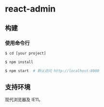 # react-admin 

## 构建  

### 使用命令行

```bash
$ cd [your project]

$ npm install

$ npm start  # 默认访问 http://localhost:8000

```  

## 支持环境

现代浏览器及 IE11。

